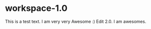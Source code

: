workspace-1.0
=============

This is a test text. I am very very Awesome :)
Edit 2.0. I am awesomes.